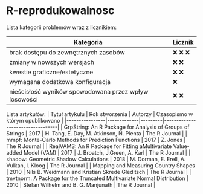# R-reprodukowalnosc

Lista kategorii problemów wraz z licznikiem:

| Kategoria | Licznik |
| --------- | ------- |
| brak dostępu do zewnętrznych zasobów | :x: :x: :x:|
| zmiany w nowszych wersjach | :x: :x:|
| kwestie graficzne/estetyczne | :x: :x:|
| wymagana dodatkowa konfiguracja | :x: |
| nieścisłość wyników spowodowana przez wpływ losowości | :x: :x: |

Lista artykułów:
| Tytuł artykułu | Rok stworzenia | Autorzy | Czasopismo w którym opublikowano |
|----------------|-------------|---------|----------------------------------|
| GrpString: An R Package for Analysis of Groups of Strings | 2017 | H. Tang, E. Day, M. Atkinson, N. Pienta | The R Journal |
| mmpf: Monte-Carlo Methods for Prediction Functions | 2017 | Z. Jones | The R Journal |
| RealVAMS: An R Package for Fitting aMultivariate Value-added Model (VAM) | 2017 | J. Broatch, J.Green, A. Karl | The R Journal |
| shadow: Geometric Shadow Calculations | 2018 | M. Dorman, E. Erell, A. Vulkan, I. Kloog | The R Journal |
| Mapping and Measuring Country Shapes | 2010 | Nils B. Weidmann and Kristian Skrede Gleditsch | The R Journal |
| tmvtnorm: A Package for the Truncated Multivariate Normal Distribution | 2010 | Stefan Wilhelm and B. G. Manjunath | The R Journal |

